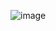 ![image](https://github.com/soslane/soslane.github.io/assets/149466045/43e3fefc-02c4-4b7f-a68b-abc30a031250)
